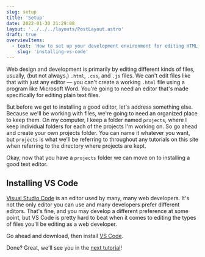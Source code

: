 ```yaml
---
slug: setup
title: 'Setup'
date: 2022-01-30 21:29:08
layout: '../../../layouts/PostLayout.astro'
draft: true
overviewItems:
  - text: 'How to set up your development environment for editing HTML, CSS, and JavaScript files.'
    slug: 'installing-vs-code'
---
```


Web design and development is primarily by editing different kinds of files, usually, (but not always,) `.html`, `.css`, and `.js` files. We can't edit files like that with just any editor — you can't create a working `.html` file using a program like Microsoft Word. You're going to need an editor that's made specifically for editing plain text files.

But before we get to installing a good editor, let's address something else. Because we'll be working with files, we're going to need an organized place to keep them. On my computer, I keep a folder named `projects`, where I keep individual folders for each of the projects I'm working on. So go ahead and create your own projects folder. You can name it whatever you want, but `projects` is what we'll be referring to throughout any tutorials on this site when referring to the directory where projects are kept.

Okay, now that you have a `projects` folder we can move on to installing a good text editor.

## Installing VS Code
[Visual Studio Code](https://code.visualstudio.com/) is an editor used by many, many web developers. It's not the only editor you can use and many developers prefer different editors. That's fine, and you may develop a different preference at some point, but VS Code is pretty hard to beat when it comes to editing the types of files you'll be editing as a web developer.

Go ahead and download, then install [VS Code](https://code.visualstudio.com/).

Done? Great, we'll see you in the [next tutorial](/tutorials/01-hello-world)!